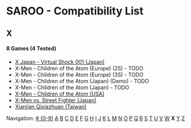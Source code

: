 # SAROO - Compatibility List

## X

#### 8 Games (4 Tested)

- [X Japan - Virtual Shock 001 (Japan)](../../Regions/Japan/GS-9023/01/README.md)
- X-Men - Children of the Atom (Europe) (2S) - TODO
- X-Men - Children of the Atom (Europe) (3S) - TODO
- X-Men - Children of the Atom (Japan) (Demo) - TODO
- X-Men - Children of the Atom (Japan) - TODO
- [X-Men - Children of the Atom (USA)](../../Regions/USA/T-8108H/01/README.md)
- [X-Men vs. Street Fighter (Japan)](../../Regions/Japan/T-1226G/01/README.md)
- [Xianjian Qixiazhuan (Taiwan)](../../Regions/Taiwan/T-37401H/01/README.md)

Navigation:
[# (0-9)](./09.md) [A](./A.md) [B](./B.md) [C](./C.md) [D](./D.md) [E](./E.md) [F](./F.md) [G](./G.md) [H](./H.md) [I](./I.md) [J](./J.md) [K](./K.md) [L](./L.md) [M](./M.md) [N](./N.md) [O](./O.md) [P](./P.md) [Q](./Q.md) [R](./R.md) [S](./S.md) [T](./T.md) [U](./U.md) [V](./V.md) [W](./W.md) **X** [Y](./Y.md) [Z](./Z.md)
